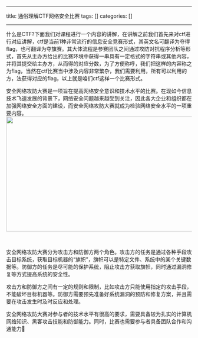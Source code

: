 
--- 
title:  通俗理解CTF网络安全比赛 
tags: []
categories: [] 

---
什么是CTF?下面我们对课程进行一个内容的讲解，在讲解之前我们首先来对ctf进行对应讲解，ctf是当前1种非常流行的信息安全竞赛形式，其英文名可翻译为夺得flag，也可翻译为夺旗赛。其大体流程是参赛团队之间通过攻防对抗程序分析等形式，首先从主办方给出的比赛环境中获得一串具有一定格式的字符串或其他内容，并将其提交给主办方，从而得的对应分数，为了方便称呼，我们把这样的内容称之为flag，当然在ctf比赛当中涉及内容非常繁杂，我们需要利用，所有可以利用的方，法获得对应的flag，以上就是咱们ctf这样一个比赛形式。

安全网络攻防大赛是一项旨在提高网络安全意识和技术水平的比赛。在现如今信息技术飞速发展的背景下，网络安全问题越来越受到关注，因此各大企业和组织都在加强网络安全方面的建设，而安全网络攻防大赛就成为检验网络安全水平的一项重要内容。<img alt="" height="311" src="https://img-blog.csdnimg.cn/f40421462ded466fbe13f08fb20e95f1.png" width="524">

 

安全网络攻防大赛分为攻击方和防御方两个角色。攻击方的任务是通过各种手段攻击目标系统，获取目标机器的“旗帜”，旗帜可以是特定文件、系统中的某个关键数据等。防御方的任务是尽可能的保护系统，阻止攻击方获取旗帜，同时通过漏洞修复等方式提高系统的安全性。

攻击方和防御方之间有一定的规则和限制，比如攻击方只能使用指定的攻击手段，不能破坏目标机器等。防御方需要预先准备好系统漏洞的预防和修复方案，并且需要在攻击发生时及时反应和处理。

安全网络攻防大赛对参与者的技术水平有很高的要求，需要具备较为扎实的计算机网络知识、黑客攻击技能和防御能力。同时，比赛也需要参与者具备团队合作和沟通能力࿰
